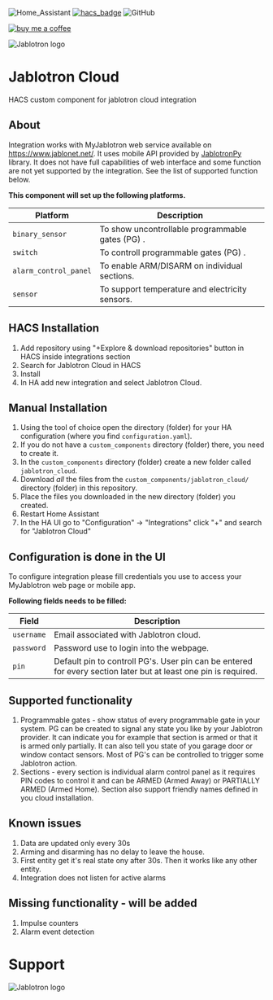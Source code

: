 ![Home_Assistant](https://img.shields.io/badge/Home-Assistant-blue)
[![hacs_badge](https://img.shields.io/badge/HACS-Custom-41BDF5.svg)](https://github.com/hacs/integration)
![GitHub](https://img.shields.io/github/license/viktak/ha-cc-openweathermap_all)

[![buy me a coffee](https://img.shields.io/badge/If%20you%20like%20it-Buy%20us%20a%20coffee-green.svg?style=for-the-badge)](https://www.buymeacoffee.com/michalbartP)

![Jablotron logo](https://github.com/Pigotka/ha-cc-jablotron-cloud/blob/main/logo.png)


# Jablotron Cloud

HACS custom component for jablotron cloud integration


## About

Integration works with MyJablotron web service available on https://www.jablonet.net/. It uses mobile API provided by [JablotronPy](https://github.com/fdegier/JablotronPy) library. It does not have full capabilities of web interface and some function are not yet supported by the integration. See the list of supported function below.

**This component will set up the following platforms.**

| Platform         | Description                         |
| ---------------- | ----------------------------------- |
| `binary_sensor`| To show uncontrollable programmable gates (PG) .   |
| `switch`| To controll programmable gates (PG) .   |
| `alarm_control_panel`| To enable ARM/DISARM on individual sections. |
| `sensor`| To support temperature and electricity sensors. |

## HACS Installation

1. Add repository using "+Explore & download repositories" button in HACS inside integrations section
2. Search for Jablotron Cloud in HACS
3. Install
4. In HA add new integration and select Jablotron Cloud.

## Manual Installation

1. Using the tool of choice open the directory (folder) for your HA configuration (where you find `configuration.yaml`).
2. If you do not have a `custom_components` directory (folder) there, you need to create it.
3. In the `custom_components` directory (folder) create a new folder called `jablotron_cloud`.
4. Download _all_ the files from the `custom_components/jablotron_cloud/` directory (folder) in this repository.
5. Place the files you downloaded in the new directory (folder) you created.
6. Restart Home Assistant
7. In the HA UI go to "Configuration" -> "Integrations" click "+" and search for "Jablotron Cloud"

## Configuration is done in the UI

To configure integration please fill credentials you use to access your MyJablotron web page or mobile app.

**Following fields needs to be filled:**

| Field         | Description                         |
| ---------------- | ----------------------------------- |
| `username` | Email associated with Jablotron cloud.   |
| `password` | Password use to login into the webpage. |
| `pin` | Default pin to controll PG's. User pin can be entered for every section later but at least one pin is required. |

## Supported functionality

1. Programmable gates - show status of every programmable gate in your system. PG can be created to signal any state you like by your Jablotron provider. It can indicate you for example that section is armed or that it is armed only partially. It can also tell you state of you garage door or window contact sensors. Most of PG's can be controlled to trigger some Jablotron action.
2. Sections - every section is individual alarm control panel as it requires PIN codes to control it and can be ARMED (Armed Away) or PARTIALLY ARMED (Armed Home). Section also support friendly names defined in you cloud installation.

## Known issues

1. Data are updated only every 30s
2. Arming and disarming has no delay to leave the house.
3. First entity get it's real state ony after 30s. Then it works like any other entity.
4. Integration does not listen for active alarms

## Missing functionality - will be added

1. Impulse counters
2. Alarm event detection

# Support

![Jablotron logo](https://github.com/Pigotka/ha-cc-jablotron-cloud/blob/main/bmc_qr.png)
